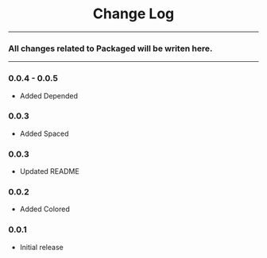 <div align="center">
	<h1>Change Log</h1>
</div>

---

### All changes related to Packaged will be writen here.

---

### 0.0.4 - 0.0.5
- Added Depended

### 0.0.3
- Added Spaced

### 0.0.3
- Updated README

### 0.0.2
- Added Colored

### 0.0.1
- Initial release
